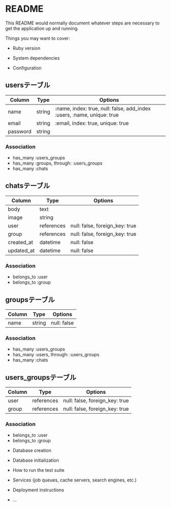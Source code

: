 # README

This README would normally document whatever steps are necessary to get the
application up and running.

Things you may want to cover:

* Ruby version

* System dependencies

* Configuration

## usersテーブル

|Column|Type|Options|
|------|----|-------|
|name|string|:name, index: true, null: false, add_index :users, :name, unique: true|
|email|string|:email, index: true, unique: true|
|password|string| |

### Association
- has_many :users_groups
- has_many :groups, through: :users_groups
- has_many :chats

## chatsテーブル

|Column|Type|Options|
|------|----|-------|
|body|text| |
|image|string| |
|user|references|null: false, foreign_key: true|
|group|references|null: false, foreign_key: true|
|created_at|datetime|null: false|
|updated_at|datetime|null: false|

### Association
- belongs_to :user
- belongs_to :group

## groupsテーブル

|Column|Type|Options|
|------|----|-------|
|name|string|null: false|

### Association
- has_many :users_groups
- has_many :users, through: :users_groups
- has_many :chats

## users_groupsテーブル

|Column|Type|Options|
|------|----|-------|
|user|references|null: false, foreign_key: true|
|group|references|null: false, foreign_key: true|

### Association
- belongs_to :user
- belongs_to :group

* Database creation

* Database initialization

* How to run the test suite

* Services (job queues, cache servers, search engines, etc.)

* Deployment instructions

* ...
